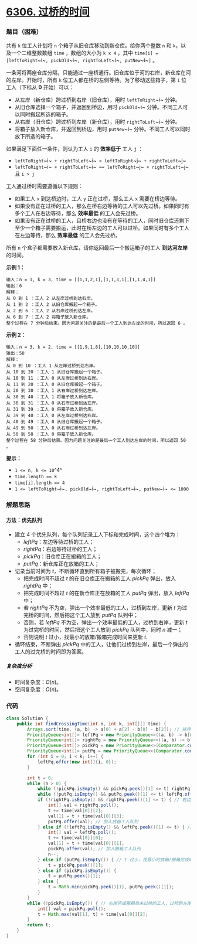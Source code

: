 # [6306. 过桥的时间](https://leetcode.cn/problems/time-to-cross-a-bridge/)

### 题目（困难）

共有 `k` 位工人计划将 `n` 个箱子从旧仓库移动到新仓库。给你两个整数 `n` 和 `k`，以及一个二维整数数组 `time` ，数组的大小为 `k x 4` ，其中 `time[i] = [leftToRight`~i~`, pickOld`~i~`, rightToLeft`~i~`, putNew`~i~`]` 。

一条河将两座仓库分隔，只能通过一座桥通行。旧仓库位于河的右岸，新仓库在河的左岸。开始时，所有 `k` 位工人都在桥的左侧等待。为了移动这些箱子，第 `i` 位工人（下标从 **0** 开始）可以：

* 从左岸（新仓库）跨过桥到右岸（旧仓库），用时 `leftToRight`~i~ 分钟。
* 从旧仓库选择一个箱子，并返回到桥边，用时 `pickOld`~i~ 分钟。不同工人可以同时搬起所选的箱子。
* 从右岸（旧仓库）跨过桥到左岸（新仓库），用时 `rightToLeft`~i~ 分钟。
* 将箱子放入新仓库，并返回到桥边，用时 `putNew`~i~ 分钟。不同工人可以同时放下所选的箱子。

如果满足下面任一条件，则认为工人 `i` 的 **效率低于** 工人 `j` ：

* `leftToRight`~i~` + rightToLeft`~i~` > leftToRight`~j~` + rightToLeft`~j~
* `leftToRight`~i~` + rightToLeft`~i~` == leftToRight`~j~` + rightToLeft`~j~ 且 `i > j`

工人通过桥时需要遵循以下规则：

* 如果工人 `x` 到达桥边时，工人 `y` 正在过桥，那么工人 `x` 需要在桥边等待。
* 如果没有正在过桥的工人，那么在桥右边等待的工人可以先过桥。如果同时有多个工人在右边等待，那么 **效率最低** 的工人会先过桥。
* 如果没有正在过桥的工人，且桥右边也没有在等待的工人，同时旧仓库还剩下至少一个箱子需要搬运，此时在桥左边的工人可以过桥。如果同时有多个工人在左边等待，那么 **效率最低** 的工人会先过桥。

所有 `n` 个盒子都需要放入新仓库，请你返回最后一个搬运箱子的工人 **到达河左岸** 的时间。

**示例 1：**

```
输入：n = 1, k = 3, time = [[1,1,2,1],[1,1,3,1],[1,1,4,1]]
输出：6
解释：
从 0 到 1 ：工人 2 从左岸过桥到达右岸。
从 1 到 2 ：工人 2 从旧仓库搬起一个箱子。
从 2 到 6 ：工人 2 从右岸过桥到达左岸。
从 6 到 7 ：工人 2 将箱子放入新仓库。
整个过程在 7 分钟后结束。因为问题关注的是最后一个工人到达左岸的时间，所以返回 6 。
```

**示例 2：**

```
输入：n = 3, k = 2, time = [[1,9,1,8],[10,10,10,10]]
输出：50
解释：
从 0 到 10 ：工人 1 从左岸过桥到达右岸。
从 10 到 20 ：工人 1 从旧仓库搬起一个箱子。
从 10 到 11 ：工人 0 从左岸过桥到达右岸。
从 11 到 20 ：工人 0 从旧仓库搬起一个箱子。
从 20 到 30 ：工人 1 从右岸过桥到达左岸。
从 30 到 40 ：工人 1 将箱子放入新仓库。
从 30 到 31 ：工人 0 从右岸过桥到达左岸。
从 31 到 39 ：工人 0 将箱子放入新仓库。
从 39 到 40 ：工人 0 从左岸过桥到达右岸。
从 40 到 49 ：工人 0 从旧仓库搬起一个箱子。
从 49 到 50 ：工人 0 从右岸过桥到达左岸。
从 50 到 58 ：工人 0 将箱子放入新仓库。
整个过程在 58 分钟后结束。因为问题关注的是最后一个工人到达左岸的时间，所以返回 50 。
```

**提示：**

* `1 <= n, k <= 10`^4^
* `time.length == k`
* `time[i].length == 4`
* `1 <= leftToRight`~i~`, pickOld`~i~`, rightToLeft`~i~`, putNew`~i~` <= 1000`


### 解题思路

#### 方法：优先队列

- 建立 $4$ 个优先队列，每个队列记录工人下标和完成时间，这个四个堆为：
  - $leftPq$：左边等待过桥的工人；
  - $rightPq$：右边等待过桥的工人；
  - $pickPq$：旧仓库正在搬箱的工人；
  - $putPq$：新仓库正在放箱的工人；
- 记录当前时间为 $t$，不断循环直到所有箱子被搬完，每次循环；
  - 把完成时间不超过 $t$ 的在旧仓库正在搬箱的工人 $pickPq$ 弹出，放入 $rightPq$ 中；
  - 把完成时间不超过 $t$ 的在新仓库正在放箱的工人 $putPq$ 弹出，放入 $leftPq$ 中；
  - 若 $rightPq$ 不为空，弹出一个效率最低的工人，过桥到左岸，更新 $t$ 为过完桥的时间，然后把这个工人放到 $putPq$ 队列中；
  - 否则，若 $leftPq$ 不为空，弹出一个效率最低的工人，过桥到右岸，更新 $t$ 为过完桥的时间，然后把这个工人放到 $pickPq$ 队列中，同时 $n$ 减一；
  - 否则说明 $t$ 过小，找最小的放箱/搬箱完成时间来更新 $t$.
- 循环结束，不断弹出 $pickPq$ 中的工人，让他们过桥到左岸，最后一个弹出的工人的过完桥的时间即为答案。

##### 复杂度分析

- 时间复杂度：$O(n)$。
- 空间复杂度：$O(n)$。

### 代码

```java
class Solution {
    public int findCrossingTime(int n, int k, int[][] time) {
        Arrays.sort(time, (a, b) -> a[0] + a[2] - b[0] - b[2]); // 排序后下标即可表示效率，下标越大效率越低
        PriorityQueue<int[]> leftPq = new PriorityQueue<>((a, b) -> b[0] - a[0]);
        PriorityQueue<int[]> rightPq = new PriorityQueue<>((a, b) -> b[0] - a[0]);
        PriorityQueue<int[]> pickPq = new PriorityQueue<>(Comparator.comparingInt(a -> a[1]));
        PriorityQueue<int[]> putPq = new PriorityQueue<>(Comparator.comparingInt(a -> a[1]));
        for (int i = 0; i < k; i++) {
            leftPq.offer(new int[]{i, 0});
        }

        int t = 0;
        while (n > 0) {
            while (!pickPq.isEmpty() && pickPq.peek()[1] <= t) rightPq.offer(pickPq.poll()); // 完成搬箱的工人加入到右边等待过桥的工人
            while (!putPq.isEmpty() && putPq.peek()[1] <= t) leftPq.offer(putPq.poll()); // 完成放箱的工人加入到左边等待过桥的工人
            if (!rightPq.isEmpty() && rightPq.peek()[1] <= t) { // 右边过桥
                int[] val = rightPq.poll();
                t += time[val[0]][2];
                val[1] = t + time[val[0]][3];
                putPq.offer(val); // 加入放箱工人队列
            } else if (!leftPq.isEmpty() && leftPq.peek()[1] <= t) { // 左边过桥
                int[] val = leftPq.poll();
                t += time[val[0]][0];
                val[1] = t + time[val[0]][1];
                pickPq.offer(val); // 加入搬箱工人队列
                n--;
            } else if (putPq.isEmpty()) { // t 过小，找最小的放箱/搬箱完成时间来更新 t
                t = pickPq.peek()[1];
            } else if (pickPq.isEmpty()) {
                t = putPq.peek()[1];
            } else {
                t = Math.min(pickPq.peek()[1], putPq.peek()[1]);
            }
        }
        while (!pickPq.isEmpty()) { // 右岸完成搬箱尚未过桥的工人，过桥到左岸
            int[] val = pickPq.poll();
            t = Math.max(val[1], t) + time[val[0]][2];
        }
        return t;
    }
}
```
